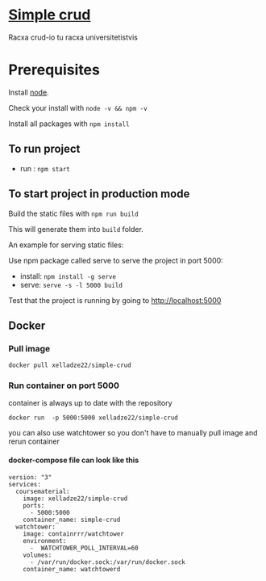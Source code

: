 # [Simple crud](https://xelladze22-simple-crud.herokuapp.com/)

Racxa crud-io tu racxa universitetistvis

# Prerequisites

Install [node](https://nodejs.org/en/download/). 

Check your install with `node -v && npm -v`

Install all packages with `npm install`

## To run project 

- run : `npm start`

## To start project in production mode

Build the static files with `npm run build`

This will generate them into `build` folder.

An example for serving static files:

Use npm package called serve to serve the project in port 5000:
- install: `npm install -g serve`
- serve: `serve -s -l 5000 build`

Test that the project is running by going to <http://localhost:5000>

## Docker

### Pull image
```
docker pull xelladze22/simple-crud
```

### Run container on port 5000 
container is always up to date with the repository
```
docker run  -p 5000:5000 xelladze22/simple-crud
```
you can also use watchtower so you don't have to manually pull image and rerun container

#### docker-compose file can look like this
```
version: "3"
services:
  coursematerial:
    image: xelladze22/simple-crud
    ports:
      - 5000:5000
    container_name: simple-crud
  watchtower:
    image: containrrr/watchtower
    environment:
      -  WATCHTOWER_POLL_INTERVAL=60
    volumes:
      - /var/run/docker.sock:/var/run/docker.sock
    container_name: watchtowerd
 ``` 

